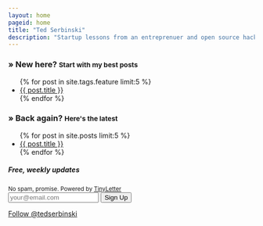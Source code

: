 ```yaml
---
layout: home
pageid: home
title: "Ted Serbinski"
description: "Startup lessons from an entreprenuer and open source hacker, turned early stage VC at Detroit Venture Partners, helping to rebuild Detroit."
---
```


<div class="row">
  <div class="span5 offset1">
    <h3>&raquo; New here? <small>Start with my best posts</small></h3>
    <ul class="posts unstyled">
    {% for post in site.tags.feature limit:5 %}
    <li><a href="{{ post.url }}">{{ post.title }}</a></li>
    {% endfor %}
    </ul>
  </div>
  <div class="span5 offset1">
    <h3>&raquo; Back again? <small>Here's the latest</small></h3>
    <ul class="posts unstyled">
    {% for post in site.posts limit:5 %}
    <li><a href="{{ post.url }}">{{ post.title }}</a></li>
    {% endfor %}
    </ul>
  </div>
</div>

<div class="row">
  <div class="span12">
    <div class="alert alert-block newsletter clearfix">
      <div class="span7">
        <div class="pull-left text-right newsletter-desc">
          <h5>Free, weekly updates</h5>
          <small>No spam, promise. Powered by <a href="https://tinyletter.com/tedserbinski">TinyLetter</a></small>
        </div>
        <div class="input-append input-prepend pull-left">
          <form action="https://tinyletter.com/tedserbinski" method="post" target="popupwindow" onsubmit="newsletter();return true;">
          <input class="span3" type="email" placeholder="your@email.com" required name="email" id="tlemail">
          <input type="hidden" value="1" name="embed"/>
          <button class="btn btn-success" type="submit">Sign Up</button>
          </form>
        </div>
      </div>
      <div class="span4">
        <div class="twitter"><a href="https://twitter.com/tedserbinski" class="twitter-follow-button" data-show-count="true" data-size="large">Follow @tedserbinski</a><script>!function(d,s,id){var js,fjs=d.getElementsByTagName(s)[0];if(!d.getElementById(id)){js=d.createElement(s);js.id=id;js.src="http://platform.twitter.com/widgets.js";fjs.parentNode.insertBefore(js,fjs);}}(document,"script","twitter-wjs");</script></div>
      </div>
    </div>
  </div>
</div>